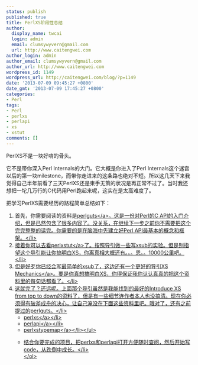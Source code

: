 ```yaml
---
status: publish
published: true
title: PerlXS阶段性总结
author:
  display_name: twcai
  login: admin
  email: clumsywyvern@gmail.com
  url: http://www.caitengwei.com
author_login: admin
author_email: clumsywyvern@gmail.com
author_url: http://www.caitengwei.com
wordpress_id: 1149
wordpress_url: http://caitengwei.com/blog/?p=1149
date: '2013-07-09 09:45:27 +0800'
date_gmt: '2013-07-09 17:45:27 +0800'
categories:
- Perl
tags:
- Perl
- perlxs
- perlapi
- xs
- xstut
comments: []
---
```

<p>PerlXS不是一块好啃的骨头。</p>
<p>它不是带你深入Perl Internals的大门。它大概是你进入了Perl Internals这个迷宫以后的第一块milestone，而带你走进来的这条路也绝对不短。所以这几天下来我觉得自己半年前看了三天PerlXS还是束手无策的状况是再正常不过了。当时我还想把一坨几万行的C代码用Perl跑起来呢，这实在是太高难度了。</p>
<p>把学习PerlXS需要经历的路程简单总结如下：</p>
<ol>
<li>首先，你需要阅读的资料是<a href="http:&#47;&#47;perldoc.perl.org&#47;perlguts.html" title="perlguts" target="_blank">perlguts<&#47;a>。这是一份对Perl的C API的入门介绍，但是已然包含了很多内容了。没关系，在继续下一步之前你不需要把这个完完整整的读完。你需要的是在脑海中先建立好Perl API最基本的概念和框架。<&#47;li>
<li>接着你可以去看<a href="http:&#47;&#47;perldoc.perl.org&#47;perlxstut.html" title="perlxstut" target="_blank">perlxstut<&#47;a>了。按照导引做一些写xsub的实验。但是别指望这个导引能让你搞明白XS，你离真相大概还有。。。恩。。10000公里吧。<&#47;li>
<li>但是好歹你已经会写最简单的xsub了，这边还有一个更好的导引<a href="http:&#47;&#47;world.std.com&#47;~swmcd&#47;steven&#47;perl&#47;pm&#47;xs&#47;intro&#47;index.html" title="XSMechanics" target="_blank">XS Mechanics<&#47;a>。要是你真想搞明白XS，你得保证我你认认真真的把这个资料里的每句话都看了。<&#47;li>
<li>这就完了？还远呢。上面那个导引虽然是我能找到的最好的Introduce XS from top to down的资料了，但是有一些细节连作者本人也没搞清。现在你必须得有破斧成舟的决心，让自己淹没在下面这些资料里吧。哦对了，还有之前提过的perlguts。<&#47;li>
<ul>
<li><a href="http:&#47;&#47;perldoc.perl.org&#47;perlxs.html" title="perlxs" target="_blank">perlxs<&#47;a><&#47;li>
<li><a href="http:&#47;&#47;perldoc.perl.org&#47;perlapi.html" title="perlapi" target="_blank">perlapi<&#47;a><&#47;li>
<li><a href="http:&#47;&#47;perldoc.perl.org&#47;perlxstypemap.html" title="perlxstypemap" target="_blank">perlxstypemap<&#47;a><&#47;li><&#47;ul></p>
<li>结合你要完成的项目，把perlxs和perlapi打开方便随时查阅，然后开始写code，从跌倒中成长。<&#47;li><br />
<&#47;ol></p>
